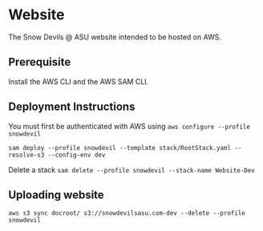 # Website
The Snow Devils @ ASU website intended to be hosted on AWS.

## Prerequisite 
Install the AWS CLI and the AWS SAM CLI.

## Deployment Instructions
You must first be authenticated with AWS using ``aws configure --profile snowdevil``


``sam deploy --profile snowdevil --template stack/RootStack.yaml --resolve-s3 --config-env dev``


Delete a stack
``sam delete --profile snowdevil --stack-name Website-Dev``


## Uploading website
``aws s3 sync docroot/ s3://snowdevilsasu.com-dev --delete --profile snowdevil``
